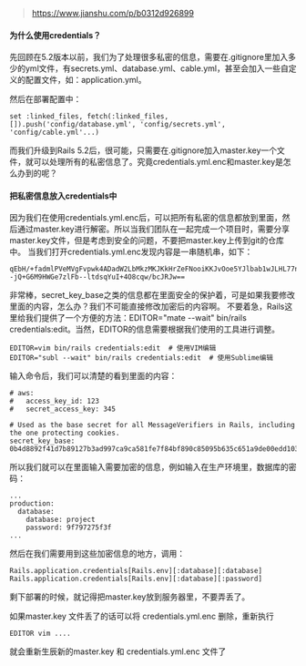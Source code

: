 > https://www.jianshu.com/p/b0312d926899

#### 为什么使用credentials？
先回顾在5.2版本以前，我们为了处理很多私密的信息，需要在.gitignore里加入多少的yml文件，有secrets.yml、database.yml、cable.yml，甚至会加入一些自定义的配置文件，如：application.yml。

然后在部署配置中：
```
set :linked_files, fetch(:linked_files, []).push('config/database.yml', 'config/secrets.yml', 'config/cable.yml'...)
```

而我们升级到Rails 5.2后，很可能，只需要在.gitignore加入master.key一个文件，就可以处理所有的私密信息了。究竟credentials.yml.enc和master.key是怎么办到的呢？

#### 把私密信息放入credentials中

因为我们在使用credentials.yml.enc后，可以把所有私密的信息都放到里面，然后通过master.key进行解密。所以当我们团队在一起完成一个项目时，需要分享master.key文件，但是考虑到安全的问题，不要把master.key上传到git的仓库中。
当我们打开credentials.yml.enc发现内容是一串随机串，如下：

```
qEbH/+fadmlPVeMVgFvpwk4ADadW2LbMkzMKJKkHrZeFNooiKKJvOoe5YJlbab1wJLHL77nSohvEm6MYnl9krXLFnDG0iSWm/svtipruMCc1FVfhSpmXSvLNJI1RUk2VeZCFjYkT8/PG4N7oj1OLrSq4yeRsbKTrS/3izcMm9ndJkcd4/wR7WAMReQSRGt5YGNZ4E3Jt9Wgg7ls2okZcwxEv/3brdgIyHrmfyEWb50YSe5oDDyscfRNX70uwZieSVGn99fFcexYUL8F0dxSrVNaix/h/UAeApq6Ifhs0/p9eXk0349f8dEMFkp5A3I4j0ubgjZ/ncdLTct37OxxhfucWukCtP6oSFvpC+5ma2epjjTSJM25+Vv3GQy7xfSdwbsEq8jm3tqT/zGr2M9iRuEX+LJrxzhDHnHC0--jQ+G6M9HWGe7zlFb--ltdsqYuI+4O8cqw/bcJRJw==
```

非常棒，secret_key_base之类的信息都在里面安全的保护着，可是如果我要修改里面的内容，怎么办？我们不可能直接修改加密后的内容啊。
不要着急，Rails这里给我们提供了一个方便的方法：EDITOR="mate --wait" bin/rails credentials:edit。当然，EDITOR的信息需要根据我们使用的工具进行调整。

```
EDITOR=vim bin/rails credentials:edit  # 使用VIM编辑
EDITOR="subl --wait" bin/rails credentials:edit  # 使用Sublime编辑
```
输入命令后，我们可以清楚的看到里面的内容：

```
# aws:
#   access_key_id: 123
#   secret_access_key: 345

# Used as the base secret for all MessageVerifiers in Rails, including the one protecting cookies.
secret_key_base: 0b4d8892f41d7b89127b3ad997ca9ca581fe7f84bf890c85095b635c651a9de00edd1032aeb377a5753f0236e526cb61d995d01fc3d52bb5644a33dbfbc69335
```

所以我们就可以在里面输入需要加密的信息，例如输入在生产环境里，数据库的密码：
```
...
production:
  database:
    database: project
    password: 9f797275f3f
...
```

然后在我们需要用到这些加密信息的地方，调用：
```
Rails.application.credentials[Rails.env][:database][:database]
Rails.application.credentials[Rails.env][:database][:password]
```
剩下部署的时候，就记得把master.key放到服务器里，不要弄丢了。

如果master.key 文件丢了的话可以将 credentials.yml.enc 删除，重新执行
```
EDITOR vim ....
```
就会重新生辰新的master.key 和 credentials.yml.enc 文件了
